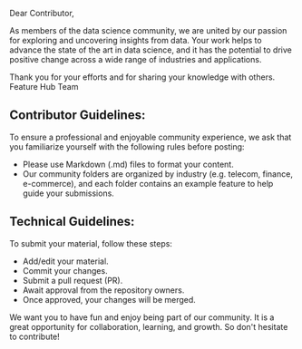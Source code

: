 Dear Contributor,

As members of the data science community, we are united by our passion for exploring and uncovering insights from data. 
Your work helps to advance the state of the art in data science, and it has the potential to drive positive change across a wide range of industries and applications. 

Thank you for your efforts and for sharing your knowledge with others. 
Feature Hub Team

## Contributor Guidelines:

To ensure a professional and enjoyable community experience, we ask that you familiarize yourself with the following rules before posting:

+ Please use Markdown (.md) files to format your content.
+ Our community folders are organized by industry (e.g. telecom, finance, e-commerce), and each folder contains an example feature to help guide your submissions.


## Technical Guidelines:

To submit your material, follow these steps:

+ Add/edit your material.
+ Commit your changes.
+ Submit a pull request (PR).
+ Await approval from the repository owners.
+ Once approved, your changes will be merged.

We want you to have fun and enjoy being part of our community. It is a great opportunity for collaboration, learning, and growth. 
So don't hesitate to contribute!
